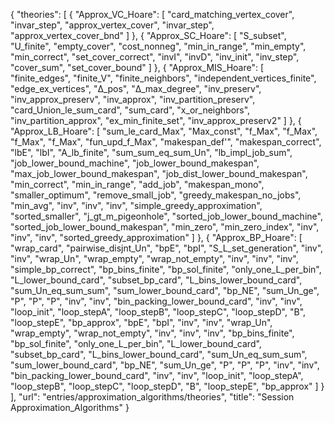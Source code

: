 {
    "theories": [
        {
            "Approx_VC_Hoare": [
                "card_matching_vertex_cover",
                "invar_step",
                "approx_vertex_cover",
                "invar_step",
                "approx_vertex_cover_bnd"
            ]
        },
        {
            "Approx_SC_Hoare": [
                "S_subset",
                "U_finite",
                "empty_cover",
                "cost_nonneg",
                "min_in_range",
                "min_empty",
                "min_correct",
                "set_cover_correct",
                "invI",
                "invD",
                "inv_init",
                "inv_step",
                "cover_sum",
                "set_cover_bound"
            ]
        },
        {
            "Approx_MIS_Hoare": [
                "finite_edges",
                "finite_V",
                "finite_neighbors",
                "independent_vertices_finite",
                "edge_ex_vertices",
                "Δ_pos",
                "Δ_max_degree",
                "inv_preserv",
                "inv_approx_preserv",
                "inv_approx",
                "inv_partition_preserv",
                "card_Union_le_sum_card",
                "sum_card",
                "x_or_neighbors",
                "inv_partition_approx",
                "ex_min_finite_set",
                "inv_approx_preserv2"
            ]
        },
        {
            "Approx_LB_Hoare": [
                "sum_le_card_Max",
                "Max_const",
                "f_Max",
                "f_Max",
                "f_Max",
                "f_Max",
                "fun_upd_f_Max",
                "makespan_def'",
                "makespan_correct",
                "lbE",
                "lbI",
                "A_lb_finite",
                "sum_sum_eq_sum_Un",
                "lb_impl_job_sum",
                "job_lower_bound_machine",
                "job_lower_bound_makespan",
                "max_job_lower_bound_makespan",
                "job_dist_lower_bound_makespan",
                "min_correct",
                "min_in_range",
                "add_job",
                "makespan_mono",
                "smaller_optimum",
                "remove_small_job",
                "greedy_makespan_no_jobs",
                "min_avg",
                "inv",
                "inv",
                "inv",
                "simple_greedy_approximation",
                "sorted_smaller",
                "j_gt_m_pigeonhole",
                "sorted_job_lower_bound_machine",
                "sorted_job_lower_bound_makespan",
                "min_zero",
                "min_zero_index",
                "inv",
                "inv",
                "inv",
                "sorted_greedy_approximation"
            ]
        },
        {
            "Approx_BP_Hoare": [
                "wrap_card",
                "pairwise_disjnt_Un",
                "bpE",
                "bpI",
                "S_L_set_generation",
                "inv",
                "inv",
                "wrap_Un",
                "wrap_empty",
                "wrap_not_empty",
                "inv",
                "inv",
                "inv",
                "simple_bp_correct",
                "bp_bins_finite",
                "bp_sol_finite",
                "only_one_L_per_bin",
                "L_lower_bound_card",
                "subset_bp_card",
                "L_bins_lower_bound_card",
                "sum_Un_eq_sum_sum",
                "sum_lower_bound_card",
                "bp_NE",
                "sum_Un_ge",
                "P",
                "P",
                "P",
                "inv",
                "inv",
                "bin_packing_lower_bound_card",
                "inv",
                "inv",
                "loop_init",
                "loop_stepA",
                "loop_stepB",
                "loop_stepC",
                "loop_stepD",
                "B",
                "loop_stepE",
                "bp_approx",
                "bpE",
                "bpI",
                "inv",
                "inv",
                "wrap_Un",
                "wrap_empty",
                "wrap_not_empty",
                "inv",
                "inv",
                "inv",
                "bp_bins_finite",
                "bp_sol_finite",
                "only_one_L_per_bin",
                "L_lower_bound_card",
                "subset_bp_card",
                "L_bins_lower_bound_card",
                "sum_Un_eq_sum_sum",
                "sum_lower_bound_card",
                "bp_NE",
                "sum_Un_ge",
                "P",
                "P",
                "P",
                "inv",
                "inv",
                "bin_packing_lower_bound_card",
                "inv",
                "inv",
                "loop_init",
                "loop_stepA",
                "loop_stepB",
                "loop_stepC",
                "loop_stepD",
                "B",
                "loop_stepE",
                "bp_approx"
            ]
        }
    ],
    "url": "entries/approximation_algorithms/theories",
    "title": "Session Approximation_Algorithms"
}